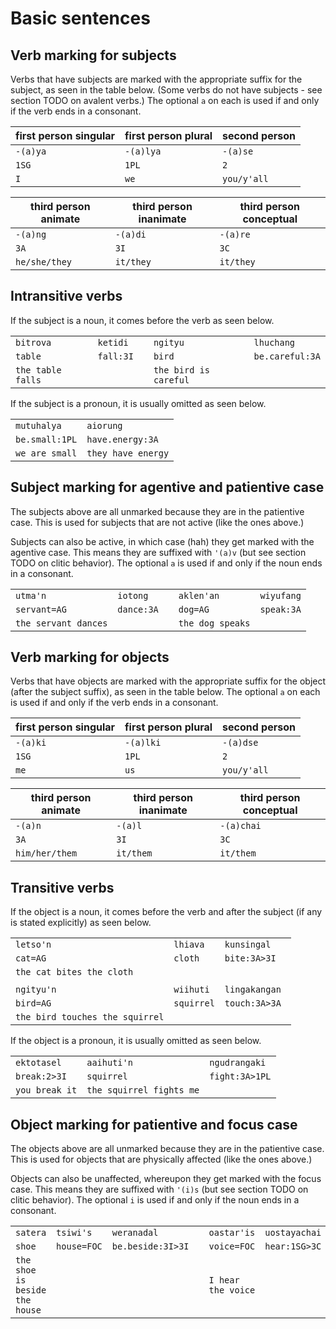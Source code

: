 # Basic sentences

## Verb marking for subjects

Verbs that have subjects are marked with the appropriate suffix for the subject,
as seen in the table below. (Some verbs do not have subjects - see section TODO
on avalent verbs.) The optional ```a``` on each is used if and only if the verb ends
in a consonant.

| first person singular | first person plural | second person |
|-|-|-|
| ```-(a)ya``` | ```-(a)lya``` | ```-(a)se``` |
| ```1SG``` | ```1PL``` | ```2``` |
| ```I``` | ```we``` | ```you/y'all``` |

| third person animate | third person inanimate | third person conceptual |
|-|-|-|
| ```-(a)ng``` | ```-(a)di``` | ```-(a)re``` |
| ```3A``` | ```3I``` | ```3C``` |
| ```he/she/they``` | ```it/they``` | ```it/they``` |

## Intransitive verbs

If the subject is a noun, it comes before the verb as seen below.

| | | | | |
|-|-|-|-|-|
| ```bitrova``` | ```ketidi``` | | ```ngityu``` | ```lhuchang``` |
| ```table``` | ```fall:3I``` | | ```bird``` | ```be.careful:3A``` |
| ```the table falls``` | | | ```the bird is careful``` | |

If the subject is a pronoun, it is usually omitted as seen below.

| | |
|-|-|
| ```mutuhalya``` | ```aiorung``` |
| ```be.small:1PL``` | ```have.energy:3A``` |
| ```we are small``` | ```they have energy``` |

## Subject marking for agentive and patientive case

The subjects above are all unmarked because they are in the patientive case. This is
used for subjects that are not active (like the ones above.)

Subjects can also be active, in which case (hah) they get marked with the agentive
case. This means they are suffixed with ```'(a)v``` (but see section TODO on clitic
behavior). The optional ```a``` is used if and only if the noun ends in a consonant.

| | | | | |
|-|-|-|-|-|
| ```utma'n``` | ```iotong``` | | ```aklen'an``` | ```wiyufang``` |
| ```servant=AG``` | ```dance:3A``` | | ```dog=AG``` | ```speak:3A``` |
| ```the servant dances``` | | | ```the dog speaks``` | |

## Verb marking for objects

Verbs that have objects are marked with the appropriate suffix for the object (after
the subject suffix), as seen in the table below. The optional ```a``` on each is
used if and only if the verb ends in a consonant.

| first person singular | first person plural | second person |
|-|-|-|
| ```-(a)ki``` | ```-(a)lki``` | ```-(a)dse``` |
| ```1SG``` | ```1PL``` | ```2``` |
| ```me``` | ```us``` | ```you/y'all``` |

| third person animate | third person inanimate | third person conceptual |
|-|-|-|
| ```-(a)n``` | ```-(a)l``` | ```-(a)chai``` |
| ```3A``` | ```3I``` | ```3C``` |
| ```him/her/them``` | ```it/them``` | ```it/them``` |

## Transitive verbs

If the object is a noun, it comes before the verb and after the subject (if any is
stated explicitly) as seen below.

| | | |
|-|-|-|
| ```letso'n``` | ```lhiava``` | ```kunsingal``` |
| ```cat=AG``` | ```cloth``` | ```bite:3A>3I``` |
| ```the cat bites the cloth``` | | |
| | | |
|```ngityu'n``` | ```wiihuti``` | ```lingakangan``` |
| ```bird=AG``` | ```squirrel``` | ```touch:3A>3A ``` |
| ```the bird touches the squirrel``` | | |

If the object is a pronoun, it is usually omitted as seen below.

| | | |
|-|-|-|
| ```ektotasel``` | ```aaihuti'n``` | ```ngudrangaki``` |
| ```break:2>3I``` | ```squirrel``` | ```fight:3A>1PL``` |
| ```you break it``` | ```the squirrel fights me``` | |

## Object marking for patientive and focus case

The objects above are all unmarked because they are in the patientive case. This is
used for objects that are physically affected (like the ones above.)

Objects can also be unaffected, whereupon they get marked with the focus case. This
means they are suffixed with ```'(i)s``` (but see section TODO on clitic behavior). The
optional ```i``` is used if and only if the noun ends in a consonant.

| | | | | | |
|-|-|-|-|-|-|
| ```satera``` | ```tsiwi's``` | ```weranadal``` | | ```oastar'is``` | ```uostayachai``` |
| ```shoe``` | ```house=FOC``` | ```be.beside:3I>3I``` | | ```voice=FOC``` | ```hear:1SG>3C``` |
| ```the shoe is beside the house``` | | | | ```I hear the voice``` | | |

